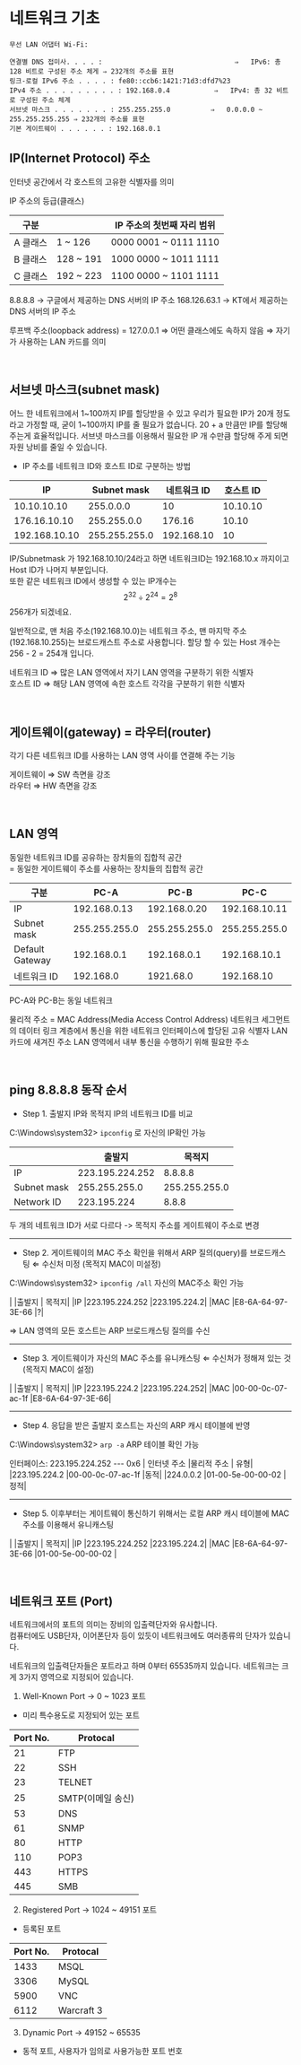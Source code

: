 
# 네트워크 기초


```
무선 LAN 어댑터 Wi-Fi:

연결별 DNS 접미사. . . . :			                     ⇒   IPv6: 총 128 비트로 구성된 주소 체게 ⇒ 232개의 주소를 표현
링크-로컬 IPv6 주소 . . . . : fe80::ccb6:1421:71d3:dfd7%23
IPv4 주소 . . . . . . . . . : 192.168.0.4           ⇒   IPv4: 총 32 비트로 구성된 주소 체계
서브넷 마스크 . . . . . . . : 255.255.255.0          ⇒   0.0.0.0 ~ 255.255.255.255 ⇒ 232개의 주소를 표현
기본 게이트웨이 . . . . . . : 192.168.0.1
```

## IP(Internet Protocol) 주소
인터넷 공간에서 각 호스트의 고유한 식별자를 의미

IP 주소의 등급(클래스)

|구분 |	| IP 주소의 첫번째 자리 범위|
|-------|---|-------------------------------|
|A 클래스|	  1 ~ 126	|0000 0001 ~ 0111 1110|		
|B 클래스 |	128 ~ 191	|1000 0000 ~ 1011 1111|		
|C 클래스 |	192 ~ 223	|1100 0000 ~ 1101 1111|

8.8.8.8 → 구글에서 제공하는 DNS 서버의 IP 주소
168.126.63.1 → KT에서 제공하는 DNS 서버의 IP 주소

루프백 주소(loopback address) = 127.0.0.1 ⇒ 어떤 클래스에도 속하지 않음 ⇒ 자기가 사용하는 LAN 카드를 의미

<br/>

## 서브넷 마스크(subnet mask)

어느 한 네트워크에서 1~100까지 IP를 할당받을 수 있고 우리가 필요한 IP가 20개 정도라고 가정할 때, 굳이 1~100까지 IP를 줄 필요가 없습니다. 20 + a 만큼만 IP를 할당해 주는게 효율적입니다. 서브넷 마스크를 이용해서 필요한 IP 개 수만큼 할당해 주게 되면 자원 낭비를 줄일 수 있습니다.

- IP 주소를 네트워크 ID와 호스트 ID로 구분하는 방법

|IP		|	Subnet mask 	|	네트워크 ID	 |	호스트 ID|
|-------|-------------------|----------------|-----------|
|10.10.10.10	|	255.0.0.0	|	10		|	10.10.10|
|176.16.10.10	|	255.255.0.0	|	176.16		|	10.10|
|192.168.10.10	|	255.255.255.0	|	192.168.10	|	10|

IP/Subnetmask 가 192.168.10.10/24라고 하면 네트워크ID는 192.168.10.x 까지이고 Host ID가 나머지 부분입니다.<br/>
또한 같은 네트워크 ID에서 생성할 수 있는 IP개수는 
$$2^{32} \div 2^{24} = 2^{8}$$ 256개가 되겠네요.

일반적으로, 맨 처음 주소(192.168.10.0)는 네트워크 주소, 맨 마지막 주소(192.168.10.255)는 브로드캐스트 주소로 사용합니다. 할당 할 수 있는 Host 개수는 256 - 2  = 254개 입니다.

네트워크 ID ⇒ 많은 LAN 영역에서 자기 LAN 영역을 구분하기 위한 식별자<br/>
호스트 ID   ⇒ 해당 LAN 영역에 속한 호스트 각각을 구분하기 위한 식별자 

<br/>

## 게이트웨이(gateway) = 라우터(router)
각기 다른 네트워크 ID를 사용하는 LAN 영역 사이를 연결해 주는 기능

게이트웨이 ⇒ SW 측면을 강조<br/>
라우터 ⇒ HW 측면을 강조

<br/>

## LAN 영역

동일한 네트워크 ID를 공유하는 장치들의 집합적 공간<br/>
= 동일한 게이트웨이 주소를 사용하는 장치들의 집합적 공간 


|구분		|	PC-A		| PC-B	|	PC-C|
|-------|---------|-------|----------|
|IP			|192.168.0.13	|192.168.0.20	|192.168.10.11|
|Subnet mask |		255.255.255.0	|255.255.255.0	|255.255.255.0|
|Default Gateway|	192.168.0.1	| 192.168.0.1	|192.168.10.1	|
|네트워크 ID	|	192.168.0	| 1921.68.0	| 192.168.10 |

PC-A와 PC-B는 동일 네트워크

물리적 주소 = MAC Address(Media Access Control Address) 
네트워크 세그먼트의 데이터 링크 계층에서 통신을 위한 네트워크 인터페이스에 할당된 고유 식별자
LAN 카드에 새겨진 주소
LAN 영역에서 내부 통신을 수행하기 위해 필요한 주소

<br/>

## ping 8.8.8.8 동작 순서

- Step 1. 출발지 IP와 목적지 IP의 네트워크 ID를 비교

C:\Windows\system32> `ipconfig` 로 자신의 IP확인 가능
		
|      |출발지| 	목적지|
|------|------|----------|
|IP		|223.195.224.252	|8.8.8.8|
|Subnet mask	|255.255.255.0		|255.255.255.0|
|Network ID	|223.195.224		|8.8.8|			

두 개의 네트워크 ID가 서로 다르다 -> 목적지 주소를 게이트웨이 주소로 변경

---

- Step 2. 게이트웨이의 MAC 주소 확인을 위해서 ARP 질의(query)를 브로드캐스팅	⇐ 수신처 미정 (목적지 MAC이 미설정)

C:\Windows\system32> `ipconfig /all` 자신의 MAC주소 확인 가능

|       |출발지 		|	목적지|
|IP		|223.195.224.252	|223.195.224.2|
|MAC	|E8-6A-64-97-3E-66	|?|			

⇒ LAN 영역의 모든 호스트는 ARP 브로드캐스팅 질의를 수신

---

- Step 3. 게이트웨이가 자신의 MAC 주소를 유니캐스팅		⇐ 수신처가 정해져 있는 것 (목적지 MAC이 설정)

|       |출발지 		|	목적지|
|IP		|223.195.224.2	|223.195.224.252|
|MAC	|00-00-0c-07-ac-1f	|E8-6A-64-97-3E-66|		
		
---

- Step 4. 응답을 받은 출발지 호스트는 자신의 ARP 캐시 테이블에 반영

C:\Windows\system32> `arp -a` ARP 테이블 확인 가능

인터페이스: 223.195.224.252 --- 0x6
|    인터넷 주소   |물리적 주소   		|	유형|
|223.195.224.2	|00-00-0c-07-ac-1f	|동적|
|224.0.0.2 	|01-00-5e-00-00-02	|정적|	

---

- Step 5. 이후부터는 게이트웨이 통신하기 위해서는 로컬 ARP 캐시 테이블에 MAC 주소를 이용해서 유니캐스팅

|       |출발지 		|	목적지|
|IP		|223.195.224.252	|223.195.224.2|
|MAC	|E8-6A-64-97-3E-66	|01-00-5e-00-00-02	|		

<br/>

## 네트워크 포트 (Port)

네트워크에서의 포트의 의미는 장비의 입출력단자와 유사합니다.<br/>
컴퓨터에도 USB단자, 이어폰단자 등이 있듯이 네트워크에도 여러종류의 단자가 있습니다.

네트워크의 입출력단자들은 포트라고 하며 0부터 65535까지 있습니다. 네트워크는 크게 3가지 영역으로 지정되어 있습니다.

1) Well-Known Port -> 0 ~ 1023 포트

  - 미리 특수용도로 지정되어 있는 포트

  | Port No. | Protocal |
  |----------|----------|
  | 21 | FTP |
  | 22 | SSH |
  | 23 | TELNET |
  | 25 | SMTP(이메일 송신) |
  | 53 | DNS |
  | 61 | SNMP |
  | 80 | HTTP |
  | 110 | POP3 |
  | 443 | HTTPS |
  | 445 | SMB |

2) Registered Port -> 1024 ~ 49151 포트

  - 등록된 포트

  | Port No. | Protocal |
  |----------|----------|
  | 1433 | MSQL |
  | 3306 | MySQL |
  | 5900 | VNC |
  | 6112 | Warcraft 3 |

3) Dynamic Port -> 49152 ~ 65535

  - 동적 포트, 사용자가 임의로 사용가능한 포트 번호
